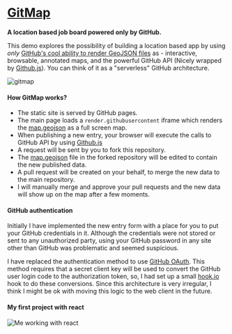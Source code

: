# [GitMap](https://idoco.github.io/GitMap/)
**A location based job board powered only by GitHub.**

This demo explores the possibility of building a location based app by using *only* [GitHub's cool ability to render GeoJSON files](https://help.github.com/articles/mapping-geojson-files-on-github/) as - interactive, browsable, annotated maps, and the powerful GitHub API (Nicely wrapped by [Github.js](https://github.com/michael/github)). You can think of it as a "serverless" GitHub architecture.

![gitmap](https://cloud.githubusercontent.com/assets/5776439/12868306/39998b0e-cd0c-11e5-9e0f-77670fed4eeb.png)

#### How GitMap works?
- The static site is served by GitHub pages.
- The main page loads a `render.githubusercontent` iframe which renders the [map.geojson](map.geojson) as a full screen map.
- When publishing a new entry, your browser will execute the calls to GitHub API by using [Github.js](https://github.com/michael/github)
- A request will be sent by you to fork this repository.
- The [map.geojson](map.geojson) file in the forked repository will be edited to contain the new published data.
- A pull request will be created on your behalf, to merge the new data to the main repository.
- I will manually merge and approve your pull requests and the new data will show up on the map after a few moments. 

#### GitHub authentication 
Initially I have implemented the new entry form with a place for you to put your GitHub credentials in it. Although the credentials were not stored or sent to any unauthorized party, using your GitHub password in any site other than GitHub was problematic and seemed suspicious. 

I have replaced the authentication method to use [GitHub OAuth](https://developer.github.com/v3/oauth/). This method requires that a secret client key will be used to convert the GitHub user login code to the authorization token, so, I had set up a small [hook.io](https://hook.io/) hook to do these conversions. Since this architecture is very irregular, I think I might be ok with moving this logic to the web client in the future. 

#### My first project with react
![Me working with react](http://i1.kym-cdn.com/photos/images/original/000/234/765/b7e.jpg)


